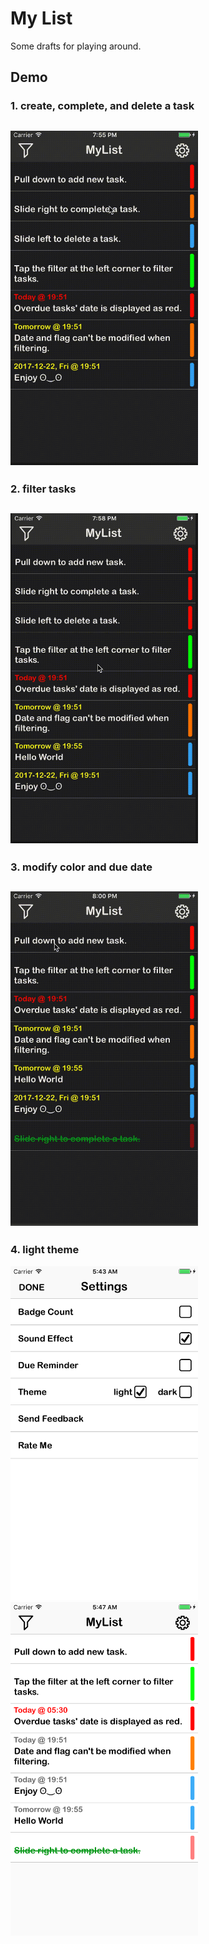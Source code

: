 # My List
Some drafts for playing around. 
## Demo

### 1.  create, complete, and delete a task
## <img src="/GIFs/1-add-task.gif" width="300">
### 2. filter tasks
## <img src="/GIFs/2-delete-complete.gif" width="300">
### 3. modify color and due date
## <img src="/GIFs/3-filter.gif" width="300">
### 4. light theme
<img src="/GIFs/4-settings.png" width="300">
<img src="/GIFs/4-light-theme.png" width="300">






